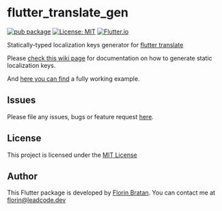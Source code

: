 # flutter_translate_gen

[![pub package](https://img.shields.io/pub/v/flutter_translate_gen.svg?color=important)](https://pub.dev/packages/flutter_translate_gen)
[![License: MIT](https://img.shields.io/badge/License-MIT-ff69b4.svg)](https://github.com/bratan/flutter_translate/blob/master/LICENSE)
[![Flutter.io](https://img.shields.io/badge/Flutter-Website-deepskyblue.svg)](https://flutter.io/)

Statically-typed localization keys generator for [flutter translate](https://github.com/bratan/flutter_translate)

Please [check this wiki page](https://github.com/bratan/flutter_translate/wiki/3.-Generating-statically-typed-localization-keys) for documentation on how to generate static localization keys.

And [here you can find](https://github.com/bratan/flutter_translate/tree/master/example_static_keys) a fully working example.

## Issues
Please file any issues, bugs or feature request [here](https://github.com/bratan/flutter_translate_gen/issues).

## License

This project is licensed under the [MIT License](https://github.com/bratan/flutter_translate_gen/blob/master/LICENSE)

## Author
This Flutter package is developed by [Florin Bratan](https://github.com/bratan). You can contact me at <florin@leadcode.dev>
